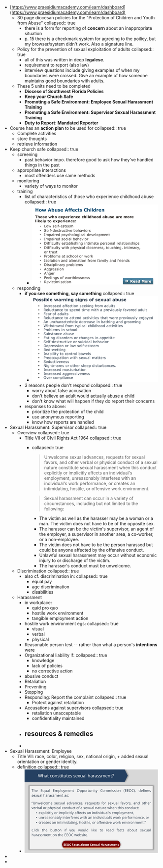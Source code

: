 - [https://www.praesidiumacademy.com/learn/dashboard](https://www.praesidiumacademy.com/learn/dashboard)
	- 30 page diocesan policies for the "Protection of Children and Youth from Abuse"
	  collapsed:: true
		- there is a form for reporting of **concern** about an inappropriate situation
		- p. 15 there is a checkmark system for agreeing to the poilicy, but my browser/system didn't work. Also a signature line.
	- Policy for the prevention of sexual exploitation of adults
	  collapsed:: true
		- all of this was written in deep **legalese**.
		- requirement to report (also law)
		- interview questions include giving examples of when my boundaries were crossed. Give an example of how someone maintains good boundaries with adults.
	- These 5 units need to be completed
		- **Diocese of Southwest Florida Policies**
		- **Keep your Church Safe**
		- **Promoting a Safe Environment: Employee Sexual Harassment Training**
		- **Promoting a Safe Environment: Supervisor Sexual Harassment Training**
		- **Duty to Report: Mandated Reporter**
- Course has an **action plan** to be used for
  collapsed:: true
	- Complete activities
	- store thoughts
	- retrieve information
- Keep church safe
  collapsed:: true
	- screening
		- past behavior impo. therefore good to ask how they've handled things in the past
	- appropriate interactions
		- most offenders use same methods
	- monitoring
		- variety of ways to monitor
	- training
		- list of characteristics of those who experience childhood abuse
		  collapsed:: true
			- ![effects-childhood-abuse.png](../assets/effects-childhood-abuse_1668968040318_0.png)
	- responding
		- **if you see something, say something**
		  collapsed:: true
			- ![warning-signs-of-abuse.png](../assets/warning-signs-of-abuse_1668968302752_0.png)
		- 3 reasons people don't respond
		  collapsed:: true
			- worry about false accusation
			- don't believe an adult would actually abuse a child
			- don't know what will happen if they do report their concerns
		- responses to above:
			- prioritize the protection of the child
			- use anonymous reporting
			- know how reports are handled
- Sexual Harassment: Supervisor
  collapsed:: true
	- Overview
	  collapsed:: true
		- TItle VII of CIvil Rights Act 1964
		  collapsed:: true
			- collapsed:: true
			  > Unwelcome sexual advances, requests for sexual favors, and other 
			  verbal or physical conduct of a sexual nature constitute sexual 
			  harassment when this conduct explicitly or implicitly affects an 
			  individual's employment, unreasonably interferes
			  with an individual's work performance, or creates an intimidating, 
			  hostile, or offensive work environment.
			  
			  > Sexual harassment can occur in a variety of circumstances, including but not limited to the following:
				- The victim as well as the harasser may be a woman or a man. The victim does not have to be of the opposite sex.
				- The harasser can be the victim's supervisor, an agent of the 
				  employer, a supervisor in another area, a co-worker, or a non-employee.
				- The victim does not have to be the person harassed but could be anyone affected by the offensive conduct.
				- Unlawful sexual harassment may occur without economic injury to or discharge of the victim.
				- The harasser's conduct must be unwelcome.
	- Discrimination
	  collapsed:: true
		- also cf. discrimination in:
		  collapsed:: true
			- equal pay
			- age discrimination
			- disabilities
	- Harassment
		- in workplace:
			- quid pro quo
			- hostile work environment
			- tangible employment action
		- hostile work environment egs:
		  collapsed:: true
			- visual
			- verbal
			- physical
		- Reasonable person test -- rather than what a person's **intentions** were
		- Organizational liability if:
		  collapsed:: true
			- knowledge
			- lack of policies
			- no corrective action
		- abusive conduct
		- Retaliation
		- Preventing
		- Stopping
		- Responding: Report the complaint
		  collapsed:: true
			- Protect against retaliation
		- Accusations against supervisors
		  collapsed:: true
			- retaliation unacceptable
			- confidentiality maintained
		- resources & remedies
			-
		-
- Sexual Harassment: Employee
	- Title VII: race, color, religion, sex, national origin, + added sexual orientation or gender identity.
	- definition
	  collapsed:: true
		- ![definition-sexual-harrassment.png](../assets/definition-sexual-harrassment_1668982967296_0.png)
-
-